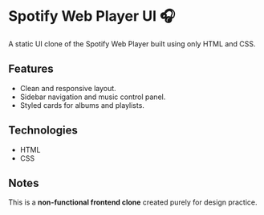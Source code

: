 # Spotify Web Player UI 🎧

A static UI clone of the Spotify Web Player built using only HTML and CSS.

## Features
- Clean and responsive layout.
- Sidebar navigation and music control panel.
- Styled cards for albums and playlists.

## Technologies
- HTML
- CSS

## Notes
This is a **non-functional frontend clone** created purely for design practice.
